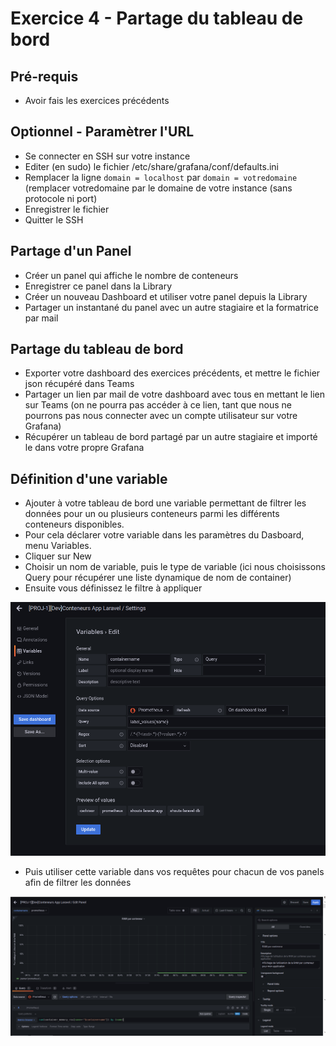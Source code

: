 # Exercice 4 - Partage du tableau de bord

## Pré-requis

* Avoir fais les exercices précédents

## Optionnel - Paramètrer l'URL

* Se connecter en SSH sur votre instance
* Editer (en sudo) le fichier /etc/share/grafana/conf/defaults.ini 
* Remplacer la ligne `domain = localhost` par `domain = votredomaine` (remplacer votredomaine par le domaine de votre instance (sans protocole ni port)
* Enregistrer le fichier
* Quitter le SSH

## Partage d'un Panel

* Créer un panel qui affiche le nombre de conteneurs
* Enregistrer ce panel dans la Library 
* Créer un nouveau Dashboard et utiliser votre panel depuis la Library
* Partager un instantané du panel avec un autre stagiaire et la formatrice par mail

## Partage du tableau de bord

* Exporter votre dashboard des exercices précédents, et mettre le fichier json récupéré dans Teams
* Partager un lien par mail de votre dashboard avec tous en mettant le lien sur Teams (on ne pourra pas accéder à ce lien, tant que nous ne pourrons pas nous connecter avec un compte utilisateur sur votre Grafana)
* Récupérer un tableau de bord partagé par un autre stagiaire et importé le dans votre propre Grafana

## Définition d'une variable

* Ajouter à votre tableau de bord une variable permettant de filtrer les données pour un ou plusieurs conteneurs parmi les différents conteneurs disponibles.
* Pour cela déclarer votre variable dans les paramètres du Dasboard, menu Variables.
* Cliquer sur New 
* Choisir un nom de variable, puis le type de variable (ici nous choisissons Query pour récupérer une liste dynamique de nom de container)
* Ensuite vous définissez le filtre à appliquer 

![](img/exo4/add_variable.png)
* Puis utiliser cette variable dans vos requêtes pour chacun de vos panels afin de filtrer les données

![](img/exo4/variable_query.png)
